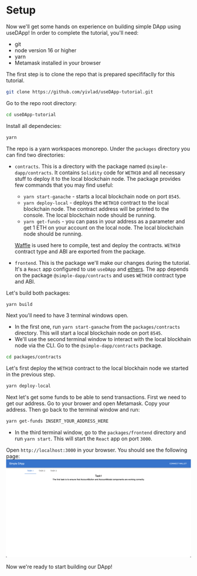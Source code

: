 # Setup

Now we'll get some hands on experience on building simple DApp using useDApp! In order to complete the tutorial, you'll need:

- git
- node version 16 or higher
- yarn
- Metamask installed in your browser

The first step is to clone the repo that is prepared specififaclly for this tutorial.

```bash
git clone https://github.com/yivlad/useDApp-tutorial.git
```

Go to the repo root directory:

```bash
cd useDApp-tutorial
```

Install all dependecies:

```bash
yarn
```

The repo is a yarn workspaces monorepo. Under the `packages` directory you can find two directories:

- `contracts`. This is a directory with the package named `@simple-dapp/contracts`. It contains `Solidity` code for `WETH10` and all necessary stuff to deploy it to the local blockchain node. The package provides few commands that you may find useful:

  - `yarn start-ganache` - starts a local blockchain node on port `8545`.
  - `yarn deploy-local` - deploys the `WETH10` contract to the local blockchain node. The contract address will be printed to the console. The local blockchain node should be running.
  - `yarn get-funds` - you can pass in your address as a parameter and get 1 ETH on your account on the local node. The local blockchain node should be running.

  [Waffle](https://github.com/TrueFiEng/Waffle) is used here to compile, test and deploy the contracts. `WETH10` contract type and ABI are exported from the package.
- `frontend`. This is the package we'll make our changes during the tutorial. It's a `React` app configured to use `useDApp` and [ethers](https://docs.ethers.io/v5/). The app depends on the package `@simple-dapp/contracts` and uses `WETH10` contract type and ABI.

Let's build both packages:

```bash
yarn build
```

Next you'll need to have 3 terminal windows open.

- In the first one, run `yarn start-ganache` from the `packages/contracts` directory. This will start a local blockchain node on port `8545`.
- We'll use the second terminal window to interact with the local blockhain node via the CLI. Go to the `@simple-dapp/contracts` package.

```bash
cd packages/contracts
```

Let's first deploy the `WETH10` contract to the local blockhain node we started in the previous step.

```bash
yarn deploy-local
```

Next let's get some funds to be able to send transactions. First we need to get our address. Go to your brower and open Metamask. Copy your address. Then go back to the terminal window and run:

```bash
yarn get-funds INSERT_YOUR_ADDRESS_HERE
```

- In the third terminal window, go to the `packages/frontend` directory and run `yarn start`. This will start the `React` app on port `3000`.

Open `http://localhost:3000` in your browser. You should see the following page:
![image](./starting-page.png)

Now we're ready to start building our DApp!
